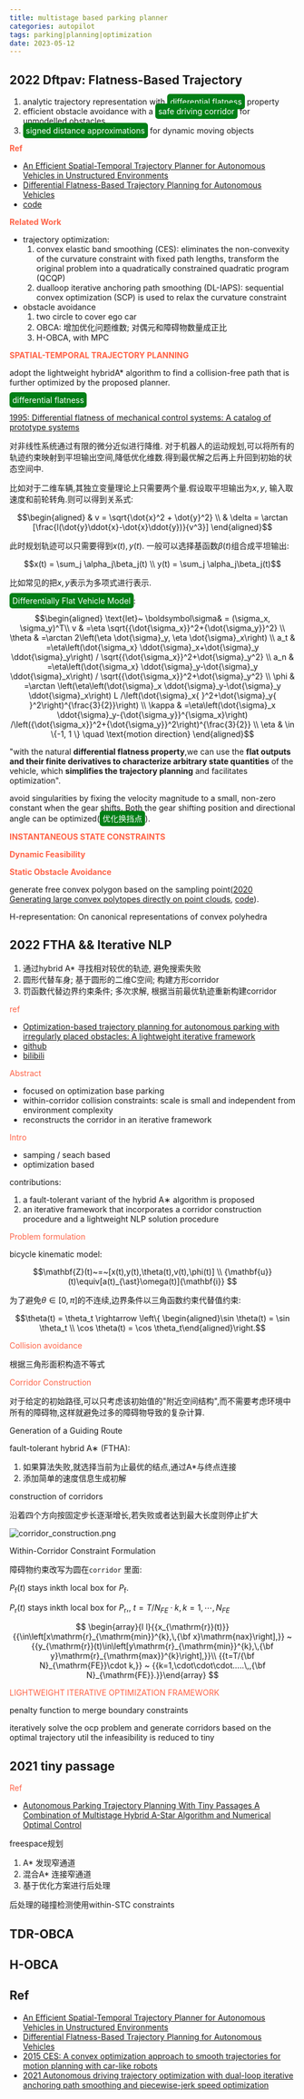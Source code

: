 ```yaml
---
title: multistage based parking planner
categories: autopilot
tags: parking|planning|optimization
date: 2023-05-12
---
```




## 2022 Dftpav: Flatness-Based Trajectory


1. analytic trajectory representation with <font style='background: #007f16;color: #ffffff;opacity:1.0; border-radius: 5px; padding:5px;'>differential flatness</font> property
2.  efficient obstacle avoidance with a <font style='background: #007f16;color: #ffffff;opacity:1.0; border-radius: 5px; padding:5px;'>safe driving corridor</font> for unmodelled obstacles
3. <font style='background: #007f16;color: #ffffff;opacity:1.0; border-radius: 5px; padding:5px;'>signed distance approximations</font> for
dynamic moving objects

**<font color='Tomato'>Ref</font>**

- [An Efficient Spatial-Temporal Trajectory Planner for Autonomous Vehicles in Unstructured Environments](https://arxiv.org/pdf/2208.13160.pdf)
- [Differential Flatness-Based Trajectory Planning for Autonomous Vehicles]()
- [code](https://github.com/ZJU-FAST-Lab/Dftpav/tree/main)

**<font color='Tomato'>Related Work</font>**

- trajectory optimization:
    1. convex elastic band smoothing (CES): eliminates the non-convexity of the curvature constraint with fixed path lengths, transform the original problem into a quadratically constrained quadratic program (QCQP)
    2. dualloop iterative anchoring path smoothing (DL-IAPS): sequential convex optimization (SCP) is used to relax the curvature constraint
- obstacle avoidance
    1. two circle to cover ego car
    2. OBCA: 增加优化问题维数; 对偶元和障碍物数量成正比
    3. H-OBCA, with MPC

**<font color='Tomato'>SPATIAL-TEMPORAL TRAJECTORY PLANNING</font>**

adopt the lightweight hybridA* algorithm to find a collision-free path that is further optimized by the proposed planner. 


<font style='background: #007f16;color: #ffffff;opacity:1.0; border-radius: 5px; padding:5px;'>differential flatness</font>

[1995: Differential flatness of mechanical control systems: A catalog of prototype systems]()

对非线性系统通过有限的微分近似进行降维. 对于机器人的运动规划,可以将所有的轨迹约束映射到平坦输出空间,降低优化维数.得到最优解之后再上升回到初始的状态空间中.

比如对于二维车辆,其独立变量理论上只需要两个量.假设取平坦输出为$x, y$, 输入取速度和前轮转角.则可以得到关系式:

$$\begin{aligned}
& v = \sqrt{\dot{x}^2 + \dot{y}^2}    \\
& \delta = \arctan [\frac{l(\dot{y}\ddot{x}-\dot{x}\ddot{y})}{v^3}]
\end{aligned}$$

此时规划轨迹可以只需要得到$x(t), y(t)$. 一般可以选择基函数$\beta(t)$组合成平坦输出:

$$x(t) = \sum_j \alpha_j\beta_j(t) \\
y(t) = \sum_j \alpha_j\beta_j(t)$$

比如常见的把$x,y$表示为多项式进行表示.

<font style='background: #007f16;color: #ffffff;opacity:1.0; border-radius: 5px; padding:5px;'>Differentially Flat Vehicle Model</font>:

$$\begin{aligned}
\text{let}~ \boldsymbol\sigma& = (\sigma_x, \sigma_y)^T\\
v & =\eta \sqrt{{\dot{\sigma_x}}^2+{\dot{\sigma_y}}^2} \\
\theta & =\arctan 2\left(\eta \dot{\sigma}_y, \eta \dot{\sigma}_x\right) \\
a_t & =\eta\left(\dot{\sigma_x} \ddot{\sigma}_x+\dot{\sigma}_y \ddot{\sigma}_y\right) / \sqrt{{\dot{\sigma_x}}^2+\dot{\sigma}_y^2} \\
a_n & =\eta\left(\dot{\sigma_x} \ddot{\sigma}_y-\dot{\sigma}_y \ddot{\sigma}_x\right) / \sqrt{{\dot{\sigma_x}}^2+\dot{\sigma}_y^2} \\
\phi & =\arctan \left(\eta\left(\dot{\sigma}_x \ddot{\sigma}_y-\dot{\sigma}_y \ddot{\sigma}_x\right) L /\left(\dot{\sigma}_x{ }^2+\dot{\sigma}_y{ }^2\right)^{\frac{3}{2}}\right) \\
\kappa & =\eta\left(\dot{\sigma}_x \ddot{\sigma}_y-{\dot{\sigma_y}}^{\sigma_x}\right) /\left({\dot{\sigma_x}}^2+{\dot{\sigma_y}}^2\right)^{\frac{3}{2}} \\
\eta & \in \{-1, 1 \} \quad \text{motion direction}
\end{aligned}$$

"with the natural **differential flatness property**,we can use the **flat outputs and their finite derivatives to characterize arbitrary state quantities** of the vehicle, which **simplifies the trajectory planning** and facilitates optimization".

avoid singularities by fixing the velocity magnitude to a small, non-zero constant when the gear shifts. Both the gear shifting position and directional angle can be optimized(<font style='background: #007f16;color: #ffffff;opacity:1.0; border-radius: 5px; padding:5px;'>优化换挡点</font>).

**<font color='Tomato'>INSTANTANEOUS STATE CONSTRAINTS</font>**

**<font color='Tomato'>Dynamic Feasibility</font>**

**<font color='Tomato'>Static Obstacle Avoidance</font>**

generate free convex polygon based on the sampling point([2020 Generating large convex polytopes directly on point clouds](https://arxiv.org/abs/2010.08744), [code](https://github.com/StarryN/Galaxy)).

H-representation:  On canonical representations of convex polyhedra
## 2022 FTHA && Iterative NLP

1. 通过hybrid A* 寻找相对较优的轨迹, 避免搜索失败
2. 圆形代替车身; 基于圆形的二维C空间; 构建方形corridor
3. 罚函数代替边界约束条件; 多次求解, 根据当前最优轨迹重新构建corridor

<font color='Tomato'>ref</font>

- [Optimization-based trajectory planning for autonomous parking with irregularly placed obstacles: A lightweight iterative framework]()
- [github](https://github.com/libai1943/ParkingMotionPlanningTITS21)
- [bilibili](https://www.bilibili.com/video/BV1n7411q7iv/)

<font color='Tomato'>Abstract</font>

- focused on optimization base parking
- within-corridor collision constraints: scale is small and independent from environment complexity
- reconstructs the corridor in an iterative framework

<font color='Tomato'>Intro</font>

- samping / seach based
- optimization based

contributions:

1. a fault-tolerant variant of the hybrid A∗ algorithm is proposed
2. an iterative framework that incorporates a corridor construction procedure and a lightweight NLP solution procedure


<font color='Tomato'>Problem formulation</font>

bicycle kinematic model:


$$\mathbf{Z}(t)~=~[x(t),y(t),\theta(t),v(t),\phi(t)] \\
{\mathbf{u}}(t)\equiv[a(t)_{\ast}\omega(t)]{\mathbf{i}} $$


为了避免$\theta \in [0, \pi]$的不连续,边界条件以三角函数约束代替值约束:

$$\theta(t) = \theta_t \rightarrow \left\{ \begin{aligned}\sin \theta(t) = \sin \theta_t \\ \cos \theta(t) = \cos \theta_t\end{aligned}\right.$$

<font color='Tomato'>Collision avoidance</font>

根据三角形面积构造不等式

<font color='Tomato'>Corridor Construction</font>

对于给定的初始路径,可以只考虑该初始值的"附近空间结构",而不需要考虑环境中所有的障碍物,这样就避免过多的障碍物导致的复杂计算.

Generation of a Guiding Route

fault-tolerant hybrid A∗ (FTHA): 

1. 如果算法失败,就选择当前为止最优的结点,通过A*与终点连接
2. 添加简单的速度信息生成初解

construction of corridors

沿着四个方向按固定步长逐渐增长,若失败或者达到最大长度则停止扩大

![corridor_construction.png](imgs/corridor_construction.png)

Within-Corridor Constraint Formulation


障碍物约束改写为圆在`corridor` 里面:

$P_{\mathrm{f}}(t)$ stays inkth local box for $P_{\mathrm{f}}.$ 

$P_{\mathrm{r}}(t)$ stays inkth local box for $P_{\mathrm{r}},$, $t = T/N_{FE}·k,k =1,\cdots,N_{FE}$

$$
\begin{array}{l l}{{x_{\mathrm{r}}(t)}}{{\in\left[x\mathrm{r}_{\mathrm{min}}^{k},\,{\bf x}\mathrm{nax}\right],}} ~ {{y_{\mathrm{r}}(t)\in\left[y\mathrm{r}_{\mathrm{min}}^{k},\,{\bf y}\mathrm{r}_{\mathrm{max}}^{k}\right],}}\\ {{t=T/{\bf N}_{\mathrm{FE}}\cdot k,}} ~ {{k=1,\cdot\cdot\cdot.....\,,{\bf N}_{\mathrm{FE}}.}}\end{array} 
$$

<font color='Tomato'>LIGHTWEIGHT ITERATIVE OPTIMIZATION
FRAMEWORK</font>

penalty function to merge boundary constraints

iteratively solve the ocp problem and generate corridors based on the optimal trajectory util the infeasibility is reduced to tiny


##  2021 tiny passage

<font color='Tomato'>Ref</font>

- [Autonomous Parking Trajectory Planning With Tiny Passages A Combination of Multistage Hybrid A-Star Algorithm and Numerical Optimal Control]()

freespace规划

1. A* 发现窄通道
2. 混合A* 连接窄通道
3. 基于优化方案进行后处理

后处理的碰撞检测使用within-STC constraints


## TDR-OBCA

## H-OBCA

## Ref

- [An Efficient Spatial-Temporal Trajectory Planner for Autonomous Vehicles in Unstructured Environments](https://arxiv.org/pdf/2208.13160.pdf)
- [Differential Flatness-Based Trajectory Planning for Autonomous Vehicles]()
- [2015 CES: A convex optimization approach to smooth trajectories for motion planning with car-like robots]()
- [2021 Autonomous driving trajectory optimization with dual-loop iterative anchoring path smoothing and piecewise-jerk speed optimization]()